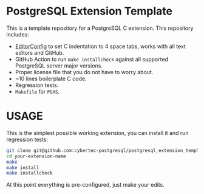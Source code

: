 # PostgreSQL Extension Template

This is a template repository for a PostgreSQL C extension. This repository
includes:

* [EditorConfig](https://editorconfig.org/) to set C indentation to 4 space
  tabs, works with all text editors and GitHub.
* GitHub Action to run `make installcheck` against all supported PostgreSQL
  server major versions.
* Proper license file that you do not have to worry about.
* ~10 lines boilerplate C code.
* Regression tests.
* `Makefile` for `PGXS`.

# USAGE

This is the simplest possible working extension, you can install it and run
regression tests:

```bash
git clone git@github.com:cybertec-postgresql/postgresql_extension_template.git your-extension-name
cd your-extension-name
make
make install
make installcheck
```

At this point everything is pre-configured, just make your edits.
